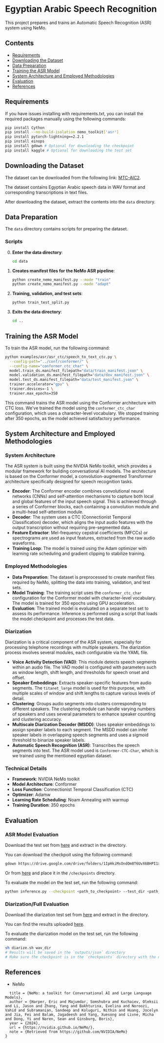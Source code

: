 
# Egyptian Arabic Speech Recognition

This project prepares and trains an Automatic Speech Recognition (ASR) system using NeMo. 

## Contents
- [Requirements](#requirements)
- [Downloading the Dataset](#downloading-the-dataset)
- [Data Preparation](#data-preparation)
- [Training the ASR Model](#training-the-asr-model)
- [System Architecture and Employed Methodologies](#system-architecture-and-employed-methodologies)
- [Evaluation](#evaluation)
- [References](#references)


## Requirements
If you have issues installing with requirements.txt, you can install the required packages manually using the following commands:
```sh
pip install Cython
pip install --no-build-isolation nemo_toolkit['asr']
pip install pytorch-lightning==2.2.1
pip install einops
pip install gdown # Optional for downloading the checkpoint
pip install kaggle # Optional for downloading the test set 
```
## Downloading the Dataset

The dataset can be downloaded from the following link: [MTC-AIC2](https://aicgoveg-my.sharepoint.com/:u:/g/personal/n_essam_aic_gov_eg/EWJtic_m6qhBr_2qha55vt0BnL0qqr22G7JIq72Zo_ueGw?e=zyLLC3).

The dataset contains Egyptian Arabic speech data in WAV format and corresponding transcriptions in text files.


After downloading the dataset, extract the contents into the `data` directory.

## Data Preparation
The `data` directory contains scripts for preparing the dataset.

### Scripts

0. **Enter the data directory**:
     ```sh
     cd data
     ```

1. **Creates manifest files for the NeMo ASR pipeline**:
     ```sh
     python create_nemo_manifest.py --mode "train"
     python create_nemo_manifest.py --mode "adapt"
     ```

2. **Training, validation, and test sets**:
     ```sh
     python train_test_split.py
     ```

3. **Exits the data directory**:
      ```sh
      cd ..
      ```

## Training the ASR Model
To train the ASR model, run the following command:

```sh
python examples/asr/asr_ctc/speech_to_text_ctc.py \
  --config-path="../conf/conformer/" \
  --config-name="conformer_ctc_char" \
  model.train_ds.manifest_filepath="data/train_manifest.json" \
  model.validation_ds.manifest_filepath="data/dev_manifest.json" \
  model.test_ds.manifest_filepath="data/test_manifest.json" \
  trainer.accelerator="gpu" \
  trainer.devices=-1 \
  trainer.max_epochs=350
```

This command trains the ASR model using the Conformer architecture with CTC loss. We've trained the model using the `conformer_ctc_char` configuration, which uses a character-level vocabulary. We stopped training after 350 epochs, as the model achieved satisfactory performance.


## System Architecture and Employed Methodologies

### System Architecture
The ASR system is built using the NVIDIA NeMo toolkit, which provides a modular framework for building conversational AI models. The architecture is based on the Conformer model, a convolution-augmented Transformer architecture specifically designed for speech recognition tasks.

- **Encoder**: The Conformer encoder combines convolutional neural networks (CNNs) and self-attention mechanisms to capture both local and global features of the input speech signal. This is achieved through a series of Conformer blocks, each containing a convolution module and a multi-head self-attention module.
- **Decoder**: The system uses a CTC (Connectionist Temporal Classification) decoder, which aligns the input audio features with the output transcription without requiring pre-segmented data.
- **Feature Extractor**: Mel-frequency cepstral coefficients (MFCCs) or spectrograms are used as input features, extracted from the raw audio waveforms.
- **Training Loop**: The model is trained using the Adam optimizer with learning rate scheduling and gradient clipping to stabilize training.

### Employed Methodologies
- **Data Preparation**: The dataset is preprocessed to create manifest files required by NeMo, splitting the data into training, validation, and test sets.
- **Model Training**: The training script uses the `conformer_ctc_char` configuration for the Conformer model with character-level vocabulary. The model is trained for 350 epochs using GPU acceleration.
- **Evaluation**: The trained model is evaluated on a separate test set to assess its performance. Inference is performed using a script that loads the model checkpoint and processes the test data.

### Diarization
Diarization is a critical component of the ASR system, especially for processing telephone recordings with multiple speakers. The diarization process involves several modules, each configurable via the YAML file.

- **Voice Activity Detection (VAD)**: This module detects speech segments within an audio file. The VAD model is configured with parameters such as window length, shift length, and thresholds for speech onset and offset.
- **Speaker Embeddings**: Extracts speaker-specific features from audio segments. The `titanet_large` model is used for this purpose, with multiple scales of window and shift lengths to capture various levels of detail.
- **Clustering**: Groups audio segments into clusters corresponding to different speakers. The clustering module can handle varying numbers of speakers and uses several parameters to enhance speaker counting and clustering accuracy.
- **Multiscale Diarization Decoder (MSDD)**: Uses speaker embeddings to assign speaker labels to each segment. The MSDD model can infer speaker labels in overlapping speech segments and uses a sigmoid threshold to binarize speaker labels.
- **Automatic Speech Recognition (ASR)**: Transcribes the speech segments into text. The ASR model used is `Conformer-CTC-Char`, which is we trained using the mentioned egyptian dataset.



### Technical Details
- **Framework**: NVIDIA NeMo toolkit
- **Model Architecture**: Conformer
- **Loss Function**: Connectionist Temporal Classification (CTC)
- **Optimizer**: Adamw
- **Learning Rate Scheduling**: Noam Annealing with warmup
- **Training Duration**: 350 epochs


## Evaluation
### ASR Model Evaluation
Download the test set from [here](https://www.kaggle.com/competitions/mct-aic-2/data) and extract in the directory.

You can download the checkpoit using the following command:
```sh
gdown https://drive.google.com/drive/folders/1IpHkiMsOndOm8T6UvX6BHPI1xzVZbMdF --folder

```
Or from [here](https://drive.google.com/drive/folders/1IpHkiMsOndOm8T6UvX6BHPI1xzVZbMdF) and place it in the `/checkpoints` directory.

To evaluate the model on the test set, run the following command:
```sh
python inference.py --checkpoint <path_to_checkpoint> --test_dir <path_to_test_dir>
```
### Diarization/Full Evaluation
Download the diarization test set from [here](https://aicgoveg-my.sharepoint.com/:u:/g/personal/n_essam_aic_gov_eg/EdGxtVG3EldPix-hVCIoedcBR2sn-cRiKxfZ6xaLnVie9g?e=th1uWn) and extract in the directory.


You can find the results uploaded [here](https://drive.google.com/drive/folders/1iIC9or6DoIpNj7tYMVVr9R-cfdDLHLXQ?usp=sharing).

To evaluate the diarization model on the test set, run the following command:
```sh
sh diarize.sh wav_dir
# Results will be saved in the `outputs/json` directory
# Make sure the checkpoint is in the `checkpoints` directory with the correct name
```


## References
- NeMo
```@misc{nemo,
  title = {NeMo: a toolkit for Conversational AI and Large Language Models},
  author = {Harper, Eric and Majumdar, Somshubra and Kuchaiev, Oleksii and Li, Jason and Zhang, Yang and Bakhturina, Evelina and Noroozi, Vahid and Subramanian, Sandeep and Koluguri, Nithin and Huang, Jocelyn and Jia, Fei and Balam, Jagadeesh and Yang, Xuesong and Livne, Micha and Dong, Yi and Naren, Sean and Ginsburg, Boris},
  year = {2024},
  url = {https://nvidia.github.io/NeMo/},
  note = {Retrieved from https://github.com/NVIDIA/NeMo}
}
```






